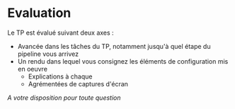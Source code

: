 # Evaluation

Le TP est évalué suivant deux axes :

* Avancée dans les tâches du TP, notamment jusqu'à quel étape du pipeline vous arrivez
* Un rendu dans lequel vous consignez les éléments de configuration mis en oeuvre
  * Explications à chaque
  * Agrémentées de captures d'écran

_A votre disposition pour toute question_
